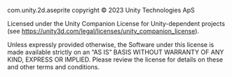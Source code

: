 com.unity.2d.aseprite copyright © 2023 Unity Technologies ApS

Licensed under the Unity Companion License for Unity-dependent projects (see https://unity3d.com/legal/licenses/unity_companion_license).

Unless expressly provided otherwise, the Software under this license is made available strictly on an “AS IS” BASIS WITHOUT WARRANTY OF ANY KIND, EXPRESS OR IMPLIED. Please review the license for details on these and other terms and conditions.
